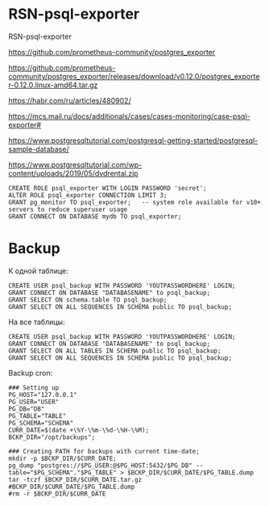 # RSN-psql-exporter
RSN-psql-exporter

https://github.com/prometheus-community/postgres_exporter

https://github.com/prometheus-community/postgres_exporter/releases/download/v0.12.0/postgres_exporter-0.12.0.linux-amd64.tar.gz

https://habr.com/ru/articles/480902/

https://mcs.mail.ru/docs/additionals/cases/cases-monitoring/case-psql-exporter#

https://www.postgresqltutorial.com/postgresql-getting-started/postgresql-sample-database/

https://www.postgresqltutorial.com/wp-content/uploads/2019/05/dvdrental.zip

```
CREATE ROLE psql_exporter WITH LOGIN PASSWORD 'secret';
ALTER ROLE psql_exporter CONNECTION LIMIT 3;
GRANT pg_monitor TO psql_exporter;   -- system role available for v10+ servers to reduce superuser usage
GRANT CONNECT ON DATABASE mydb TO psql_exporter;
```

# Backup
К одной таблице:

```
CREATE USER psql_backup WITH PASSWORD 'YOUTPASSWORDHERE' LOGIN;
GRANT CONNECT ON DATABASE "DATABASENAME" to psql_backup;
GRANT SELECT ON schema.table TO psql_backup;
GRANT SELECT ON ALL SEQUENCES IN SCHEMA public TO psql_backup;
```

На все таблицы:
```
CREATE USER psql_backup WITH PASSWORD 'YOUTPASSWORDHERE' LOGIN;
GRANT CONNECT ON DATABASE "DATABASENAME" to psql_backup;
GRANT SELECT ON ALL TABLES IN SCHEMA public TO psql_backup;
GRANT SELECT ON ALL SEQUENCES IN SCHEMA public TO psql_backup;
```

Backup cron:
```
### Setting up
PG_HOST="127.0.0.1"
PG_USER="USER"
PG_DB="DB"
PG_TABLE="TABLE"
PG_SCHEMA="SCHEMA"
CURR_DATE=$(date +\%Y-\%m-\%d-\%H-\%M);
BCKP_DIR="/opt/backups";

### Creating PATH for backups with current time-date;
mkdir -p $BCKP_DIR/$CURR_DATE;
pg_dump "postgres://$PG_USER:@$PG_HOST:5432/$PG_DB" --table="$PG_SCHEMA"."$PG_TABLE" > $BCKP_DIR/$CURR_DATE/$PG_TABLE.dump
tar -tczf $BCKP_DIR/$CURR_DATE.tar.gz #BCKP_DIR/$CURR_DATE/$PG_TABLE.dump
#rm -r $BCKP_DIR/$CURR_DATE
```
